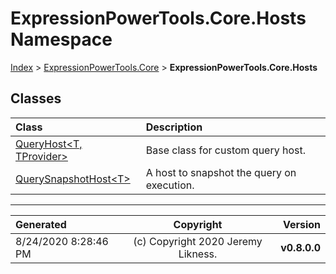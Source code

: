 ﻿# ExpressionPowerTools.Core.Hosts Namespace

[Index](../index.md) > [ExpressionPowerTools.Core](ExpressionPowerTools.Core.a.md) > **ExpressionPowerTools.Core.Hosts**

## Classes

| Class | Description |
| :-- | :-- |
| [QueryHost&lt;T, TProvider>](ExpressionPowerTools.Core.Hosts.QueryHost`2.cs.md) | Base class for custom query host. |
| [QuerySnapshotHost&lt;T>](ExpressionPowerTools.Core.Hosts.QuerySnapshotHost`1.cs.md) | A host to snapshot the query on execution. |


---

| Generated | Copyright | Version |
| :-- | :-: | --: |
| 8/24/2020 8:28:46 PM | (c) Copyright 2020 Jeremy Likness. | **v0.8.0.0** |
